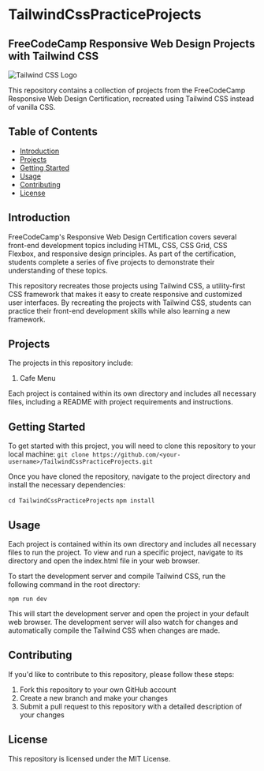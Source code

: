 # TailwindCssPracticeProjects
## FreeCodeCamp Responsive Web Design Projects with Tailwind CSS

![Tailwind CSS Logo](https://tailwindcss.com/_next/static/media/twitter-square.79b2e6571e60fefd8f43c361d49a9c9e.png)

This repository contains a collection of projects from the FreeCodeCamp Responsive Web Design Certification, recreated using Tailwind CSS instead of vanilla CSS.

## Table of Contents

- [Introduction](#introduction)
- [Projects](#projects)
- [Getting Started](#getting-started)
- [Usage](#usage)
- [Contributing](#contributing)
- [License](#license)

## Introduction

FreeCodeCamp's Responsive Web Design Certification covers several front-end development topics including HTML, CSS, CSS Grid, CSS Flexbox, and responsive design principles. As part of the certification, students complete a series of five projects to demonstrate their understanding of these topics.

This repository recreates those projects using Tailwind CSS, a utility-first CSS framework that makes it easy to create responsive and customized user interfaces. By recreating the projects with Tailwind CSS, students can practice their front-end development skills while also learning a new framework.

## Projects

The projects in this repository include:

1. Cafe Menu

Each project is contained within its own directory and includes all necessary files, including a README with project requirements and instructions.

## Getting Started

To get started with this project, you will need to clone this repository to your local machine:
`git clone https://github.com/<your-username>/TailwindCssPracticeProjects.git`


Once you have cloned the repository, navigate to the project directory and install the necessary dependencies:

`cd TailwindCssPracticeProjects`
`npm install`


## Usage

Each project is contained within its own directory and includes all necessary files to run the project. To view and run a specific project, navigate to its directory and open the index.html file in your web browser.

To start the development server and compile Tailwind CSS, run the following command in the root directory:

`npm run dev`


This will start the development server and open the project in your default web browser. The development server will also watch for changes and automatically compile the Tailwind CSS when changes are made.

## Contributing

If you'd like to contribute to this repository, please follow these steps:

1. Fork this repository to your own GitHub account
2. Create a new branch and make your changes
3. Submit a pull request to this repository with a detailed description of your changes

## License

This repository is licensed under the MIT License.
